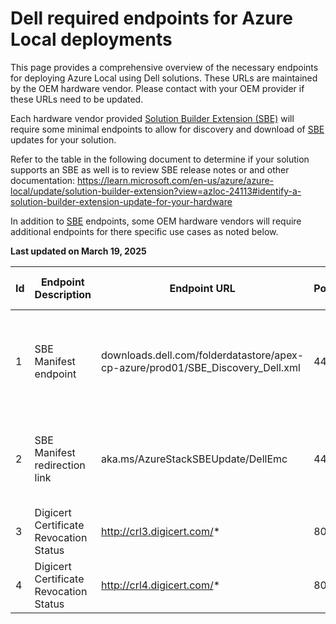 # Dell required endpoints for Azure Local deployments

This page provides a comprehensive overview of the necessary endpoints for deploying Azure Local using Dell solutions. These URLs are maintained by the OEM hardware vendor. Please contact with your OEM provider if these URLs need to be updated.

Each hardware vendor provided [Solution Builder Extension (SBE)](https://learn.microsoft.com/en-us/azure/azure-local/update/solution-builder-extension) will require some minimal endpoints to allow for discovery and download of [SBE](https://learn.microsoft.com/en-us/azure/azure-local/update/solution-builder-extension) updates for your solution.

Refer to the table in the following document to determine if your solution supports an SBE as well is to review SBE release notes or and other documentation: https://learn.microsoft.com/en-us/azure/azure-local/update/solution-builder-extension?view=azloc-24113#identify-a-solution-builder-extension-update-for-your-hardware

In addition to [SBE](https://learn.microsoft.com/en-us/azure/azure-local/update/solution-builder-extension) endpoints, some OEM hardware vendors will require additional endpoints for there specific use cases as noted below.

**Last updated on March 19, 2025**

| Id | Endpoint Description | Endpoint URL                                                           | Port | Notes                                                    | Arc gateway support | Required for                 |
|----|---------------------|------------------------------------------------------------------------|------|----------------------------------------------------------|---------------------|------------------------------|
| 1  | SBE Manifest endpoint    | downloads.dell.com/folderdatastore/apex-cp-azure/prod01/SBE_Discovery_Dell.xml  | 443  | Enables discovery and confirmation of validity for SBE updates from OEM | No                  | Deployment & Post deployment |
| 2  | SBE Manifest redirection link     | aka.ms/AzureStackSBEUpdate/DellEmc                                   | 443  | Microsoft redirection to the explicit OEM SBE manifest endpoint. | No                 | Deployment & Post deployment |
| 3  | Digicert Certificate Revocation Status | http://crl3.digicert.com/* | 80 | No | Deployment & Post deployment |
| 4  | Digicert Certificate Revocation Status | http://crl4.digicert.com/* | 80 | No | Deployment & Post deployment |


